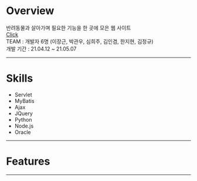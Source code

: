 # Overview   
반려동물과 살아가며 필요한 기능을 한 곳에 모은 웹 사이트   
[Click](https://www.notion.so/9e7fe502eb814e82a649b57b8a466582, "notion link")   
TEAM : 개발자 6명 (이장근, 박관우, 심희주, 김인겸, 한지현, 김정규)   
개발 기간 : 21.04.12 ~ 21.05.07 

-------------
# Skills   
* Servlet   
* MyBatis   
* Ajax   
* JQuery   
* Python   
* Node.js   
* Oracle    

-------------
# Features   

-------------   

